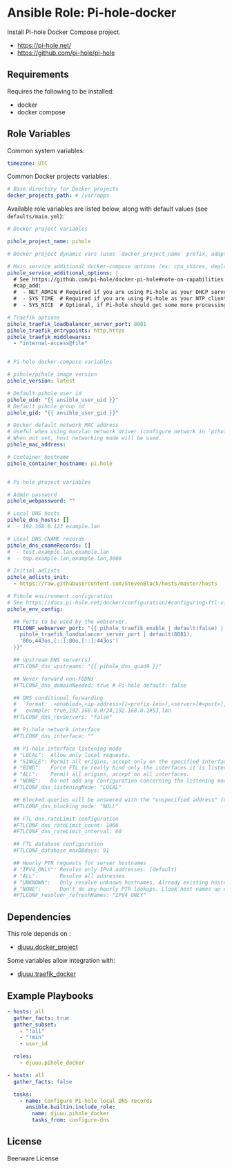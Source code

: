 Ansible Role: Pi-hole-docker
============================

Install Pi-hole Docker Compose project.

- https://pi-hole.net/
- https://github.com/pi-hole/pi-hole

Requirements
------------

Requires the following to be installed:
- docker
- docker compose

Role Variables
--------------

Common system variables:

```yaml
timezone: UTC
```

Common Docker projects variables:

```yaml
# Base directory for Docker projects
docker_projects_path: # /var/apps
```

Available role variables are listed below, along with default values (see `defaults/main.yml`):

```yaml
# Docker project variables

pihole_project_name: pihole

# Docker project dynamic vars (uses `docker_project_name` prefix, adapt if overridden)

# Main service additional docker-compose options (ex: cpu_shares, deploy, ...)
pihole_service_additional_options: |
  # See https://github.com/pi-hole/docker-pi-hole#note-on-capabilities
  #cap_add:
  #  - NET_ADMIN # Required if you are using Pi-hole as your DHCP server, else not needed
  #  - SYS_TIME  # Required if you are using Pi-hole as your NTP client to be able to set the host's system time
  #  - SYS_NICE  # Optional, if Pi-hole should get some more processing time

# Traefik options
pihole_traefik_loadbalancer_server_port: 8081
pihole_traefik_entrypoints: http,https
pihole_traefik_middlewares:
  - "internal-access@file"


# Pi-hole docker-compose variables

# pihole/pihole image version
pihole_version: latest

# Default pihole user id
pihole_uid: "{{ ansible_user_uid }}"
# Default pihole group id
pihole_gid: "{{ ansible_user_gid }}"

# Docker default network MAC address
# Useful when using macvlan network driver (configure network in `pihole_compose_additional_options`).
# When not set, host networking mode will be used.
pihole_mac_address:

# Container hostname
pihole_container_hostname: pi.hole


# Pi-hole project variables

# Admin password
pihole_webpassword: ""

# Local DNS hosts
pihole_dns_hosts: []
#  - 192.168.0.123 example.lan

# Local DNS CNAME records
pihole_dns_cnameRecords: []
#  - test.example.lan,example.lan
#  - tmp.example.lan,example.lan,3600

# Initial adlists
pihole_adlists_init:
  - https://raw.githubusercontent.com/StevenBlack/hosts/master/hosts
```

```yaml
# Pihole environment configuration
# See https://docs.pi-hole.net/docker/configuration/#configuring-ftl-via-the-environment
pihole_env_config:

  ## Ports to be used by the webserver.
  FTLCONF_webserver_port: "{{ pihole_traefik_enable | default(false) | ternary(
    pihole_traefik_loadbalancer_server_port | default(8081), 
    '80o,443os,[::]:80o,[::]:443os') 
  }}"

  ## Upstream DNS server(s)
  #FTLCONF_dns_upstreams: "{{ pihole_dns_quad9 }}"

  ## Never forward non-FQDNs
  #FTLCONF_dns_domainNeeded: true # Pi-hole default: false

  ## DNS conditional forwarding
  #   format:  <enabled>,<ip-address>[/<prefix-len>],<server>[#<port>],<domain>
  #   example: true,192.168.0.0/24,192.168.0.1#53,lan
  #FTLCONF_dns_revServers: "false"

  ## Pi-hole network interface
  #FTLCONF_dns_interface: ""

  ## Pi-hole interface listening mode
  # "LOCAL":  Allow only local requests.
  # "SINGLE": Permit all origins, accept only on the specified interface.
  # "BIND":   Force FTL to really bind only the interfaces it is listening on.
  # "ALL":    Permit all origins, accept on all interfaces.
  # "NONE":   Do not add any configuration concerning the listening mode.
  #FTLCONF_dns_listeningMode: "LOCAL"

  ## Blocked queries will be answered with the "unspecified address" (0.0.0.0 or ::).
  #FTLCONF_dns_blocking_mode: "NULL"

  ## FTL dns.rateLimit configuration
  #FTLCONF_dns_rateLimit_count: 1000
  #FTLCONF_dns_rateLimit_interval: 60

  ## FTL database configuration
  #FTLCONF_database_maxDBdays: 91

  ## Hourly PTR requests for server hostnames
  # "IPV4_ONLY": Resolve only IPv4 addresses. (default)
  # "ALL":       Resolve all addresses.
  # "UNKNOWN":   Only resolve unknown hostnames. Already existing hostnames are never refreshed.
  # "NONE":      Don't do any hourly PTR lookups. Llook host names up exactly once.
  #FTLCONF_resolver_refreshNames: "IPV4_ONLY"
```

Dependencies
------------

This role depends on :
- [djuuu.docker_project](https://github.com/Djuuu/ansible-role-docker-project)

Some variables allow integration with:
- [djuuu.traefik_docker](https://github.com/Djuuu/ansible-role-traefik-docker)

Example Playbooks
-----------------

```yaml
- hosts: all
  gather_facts: true
  gather_subset:
    - "!all"
    - "!min"
    - user_id

  roles:
    - djuuu.pihole_docker
```

```yaml
- hosts: all
  gather_facts: false

  tasks:
    - name: Configure Pi-hole local DNS records
      ansible.builtin.include_role:
        name: djuuu.pihole_docker
        tasks_from: configure-dns
```

License
-------

Beerware License
